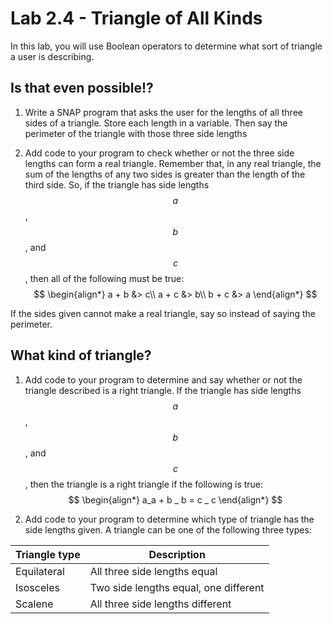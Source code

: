 <!--- REVISED -->
# Lab 2.4 - Triangle of All Kinds  <!-- Formerly 2.5 -->

In this lab, you will use Boolean operators to determine what sort of triangle a user is describing.

## Is that even possible!?

1.  Write a SNAP program that asks the user for the lengths of all three sides of a triangle.  Store each length in a variable.  Then say the perimeter of the triangle with those three side lengths

2.  Add code to your program to check whether or not the three side lengths can form a real triangle.  Remember that, in any real triangle, the sum of the lengths of any two sides is greater than the length of the third side.  So, if the triangle has side lengths $$a$$, $$b$$, and $$c$$, then all of the following must be true:
    <br/>
    $$
    \begin{align*}
    a + b &> c\\
    a + c &> b\\
    b + c &> a
    \end{align*}
    $$

If the sides given cannot make a real triangle, say so instead of saying the perimeter.

## What kind of triangle?

1.  Add code to your program to determine and say whether or not the triangle described is a right triangle.  If the triangle has side lengths $$a$$, $$b$$, and $$c$$, then the triangle is a right triangle if the following is true:
    <br/>
    $$
    \begin{align*}
    a_a + b _ b = c _ c
    \end{align*}
    $$

2.  Add code to your program to determine which type of triangle has the side lengths given.  A triangle can be one of the following three types:

| Triangle type | Description                           |
| ------------- | ------------------------------------- |
| Equilateral   | All three side lengths equal          |
| Isosceles     | Two side lengths equal, one different |
| Scalene       | All three side lengths different      |
